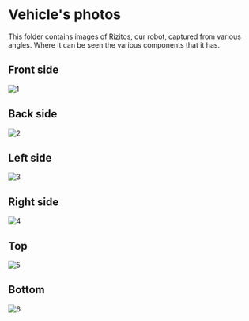 Vehicle's photos
====

This folder contains images of Rizitos, our robot, captured from various angles. Where it can be seen the various components that it has.

## Front side
![1](https://github.com/csvprobotica/Rizitos_2025/blob/main/v-photos/v-photos/v1/rizitos-front%20side.jpg)

## Back side
![2](https://github.com/csvprobotica/Rizitos_2025/blob/main/v-photos/v-photos/v1/rizitos-back.jpg)

## Left side
![3](https://github.com/csvprobotica/Rizitos_2025/blob/main/v-photos/v-photos/v1/rizitos-left%20side.jpg)

## Right side
![4](https://github.com/csvprobotica/Rizitos_2025/blob/main/v-photos/v-photos/v1/rizitos-right%20side.jpg)

## Top
![5](https://github.com/csvprobotica/Rizitos_2025/blob/main/v-photos/v-photos/v1/rizitos-top.jpg)

## Bottom 
![6](https://github.com/csvprobotica/Rizitos_2025/blob/main/v-photos/v-photos/v1/rizitos-below.jpg)
